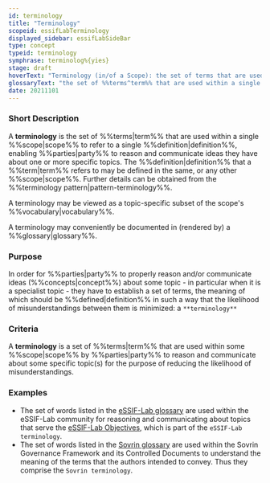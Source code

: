 ```yaml
---
id: terminology
title: "Terminology"
scopeid: essifLabTerminology
displayed_sidebar: essifLabSideBar
type: concept
typeid: terminology
symphrase: terminolog%{yies}
stage: draft
hoverText: "Terminology (in/of a Scope): the set of terms that are used within a single Scope to refer to a single Definition, enabling Parties to reason and communicate ideas they have about one or more specific topics."
glossaryText: "the set of %%terms^term%% that are used within a single %%scope^scope%% to refer to a single %%definition^definition%%, enabling %%parties^party%% to reason and communicate ideas they have about one or more specific topics."
date: 20211101
---
```


### Short Description
A **terminology** is the set of %%terms|term%% that are used within a single %%scope|scope%% to refer to a single %%definition|definition%%, enabling %%parties|party%% to reason and communicate ideas they have about one or more specific topics. The %%definition|definition%% that a %%term|term%% refers to may be defined in the same, or any other %%scope|scope%%. Further details can be obtained from the %%terminology pattern|pattern-terminology%%.

A terminology may be viewed as a topic-specific subset of the scope's %%vocabulary|vocabulary%%.

A terminology may conveniently be documented in (rendered by) a %%glossary|glossary%%.

### Purpose
In order for %%parties|party%% to properly reason and/or communicate ideas (%%concepts|concept%%) about some topic - in particular when it is a specialist topic - they have to establish a set of terms, the meaning of which should be %%defined|definition%% in such a way that the likelihood of misunderstandings between them is minimized: a `**terminology**`

### Criteria
A **terminology** is a set of %%terms|term%% that are used within some %%scope|scope%% by %%parties|party%% to reason and communicate about some specific topic(s) for the purpose of reducing the likelihood of misunderstandings.

### Examples
- The set of words listed in the [eSSIF-Lab glossary](../essifLab-glossary) are used within the eSSIF-Lab community for reasoning and communicating about topics that serve the [eSSIF-Lab Objectives](../essifLab-objectives), which is part of the `eSSIF-Lab terminology`.
- The set of words listed in the [Sovrin glossary](https://sovrin.org/library/glossary/) are used within the Sovrin Governance Framework and its Controlled Documents to understand the meaning of the terms that the authors intended to convey. Thus they comprise the `Sovrin terminology`.